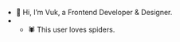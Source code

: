 - 👋 Hi, I’m Vuk, a Frontend Developer & Designer.
- - 🕷️ This user loves spiders.

<!---
wolfvxerxz/wolfvxerxz is a ✨ special ✨ repository because its `README.md` (this file) appears on your GitHub profile.
You can click the Preview link to take a look at your changes.
--->

